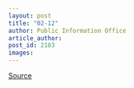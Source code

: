 ```yaml
---
layout: post
title: "02-12"
author: Public Information Office
article_author: 
post_id: 2103
images:
---
```



<p><a href="http://www1.ucsc.edu/currents/00-01/02-12/" title="Permalink to 02-12">Source</a></p>
